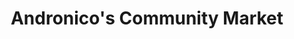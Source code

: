 ---
title: "Andronico's Community Market"
url: /berkeley/andronicos-community-market/
shop: Supermarkt
---